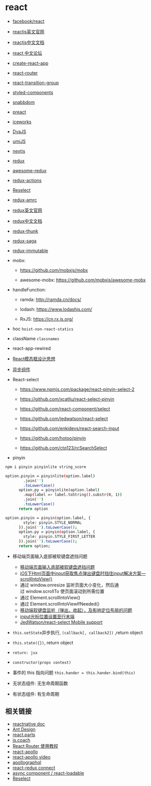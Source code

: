 # react

- [facebook/react](https://github.com/facebook/react)
- [reactjs英文官网](https://reactjs.org/)
- [reactjs中文文档](https://react.docschina.org/)
- [react 中文论坛](http://react-china.org/)
- [create-react-app](https://github.com/facebook/create-react-app)
- [react-router](https://github.com/ReactTraining/react-router)

- [react-transition-group](https://github.com/reactjs/react-transition-group)
- [styled-components](https://github.com/styled-components/styled-components)

- [snabbdom](https://github.com/snabbdom/snabbdom)
- [preact](https://github.com/developit/preact/)
- [iceworks](https://alibaba.github.io/ice/iceworks)

- [DvaJS](https://dvajs.com/)
- [umiJS](https://umijs.org/zh/)
- [nextjs](https://nextjs.org/)
- [redux](https://github.com/reduxjs/redux)
- [awesome-redux](https://github.com/xgrommx/awesome-redux)
- [redux-actions](https://github.com/redux-utilities/redux-actions)
- [Reselect](https://github.com/reduxjs/reselect)
- [redux-amrc](https://github.com/lewis617/redux-amrc)
- [redux英文官网](https://redux.js.org/)
- [redux中文文档](https://cn.redux.js.org/)
- [redux-thunk](https://github.com/reduxjs/redux-thunk)
- [redux-saga](https://github.com/redux-saga/redux-saga)
- [redux-immutable](https://github.com/facebook/immutable-js)

- mobx:

  - https://github.com/mobxjs/mobx

  - awesome-mobx: https://github.com/mobxjs/awesome-mobx

- handleFunction:


  - ramda: http://ramda.cn/docs/

  - lodash: https://www.lodashjs.com/

  - RxJS: https://cn.rx.js.org/


- hoc `hoist-non-react-statics`
- className `classnames`
- react-app-rewired

- [React模态框设计思想](https://www.vq0599.com/article/2017/1111.html)
- [异步组件](https://segmentfault.com/a/1190000009820646)

- React-select

  - https://www.npmjs.com/package/react-pinyin-select-2

  - https://github.com/xcatliu/react-select-pinyin

  - https://github.com/react-component/select

  - https://github.com/jedwatson/react-select

  - https://github.com/enkidevs/react-search-input

  - https://github.com/hotoo/pinyin

  - https://github.com/ctq123/rcSearchSelect

- pinyin

<CodeBlock>

```bash
npm i pinyin pinyinlite string_score

option.pinyin = pinyinlite(option.label)
        .join('')
        .toLowerCase()
      option.py = pinyinlite(option.label)
        .map(label => label.toString().substr(0, 1))
        .join('')
        .toLowerCase()
      return option

option.pinyin = pinyin(option.label, {
        style: pinyin.STYLE_NORMAL
      }).join('').toLowerCase();
      option.py = pinyin(option.label, {
        style: pinyin.STYLE_FIRST_LETTER
      }).join('').toLowerCase();
      return option;
```

</CodeBlock>

- 移动端页面输入底部被软键盘遮挡问题

  - [移动端页面输入底部被软键盘遮挡问题](https://www.cnblogs.com/dongcanliang/p/7383508.html)
  - [iOS下Html页面中input获取焦点弹出键盘时挡住input解决方案—scrollIntoView()](https://www.cnblogs.com/wx1993/p/6059668.html)
  - 通过 window.onresize 监听页面大小变化，然后通过 window.scrollTo 使页面滚动到所需位置
  - 通过 Element.scrollIntoView()
  - 通过 Element.scrollIntoViewIfNeeded()
  - [移动端软键盘监听（弹出，收起），及影响定位布局的问题](https://www.cnblogs.com/wangyihong/p/7514304.html)
  - [input光标位置设置至行末端](https://blog.csdn.net/shuanger112/article/details/81704208)
  - [JedWatson/react-select Mobile support](https://github.com/JedWatson/react-select/issues/2692)

- `this.setState`异步执行, `(callback[, callback2])` ,return object
- `this.state({})`, return object
- `return: jsx`
- `constructor(props context)`
- 事件的 this 指向问题 `this.hander = this.hander.bind(this)`
- 无状态组件: 无生命周期函数
- 有状态组件: 有生命周期

## 相关链接

- [reactnative doc](http://reactnative.cn/docs/0.40/getting-started.html#content)
- [Ant Design](https://ant.design/index-cn)
- [react.parts](https://react.parts/native)
- [js.coach](https://js.coach/)
- [React Router 使用教程](http://www.ruanyifeng.com/blog/2016/05/react_router.html)
- [react-apollo](https://apollographqlcn.github.io/react-docs-cn/index.html)
- [react-apollo video](https://www.howtographql.com/basics/0-introduction/)
- [apollographql](https://www.apollographql.com/docs/react/essentials/get-started.html)
- [react-redux connect](https://www.cnblogs.com/isLiu/p/8119861.html)
- [async component / react-loadable](https://github.com/jamiebuilds/react-loadable)
- [Reselect](https://github.com/reduxjs/reselect)
